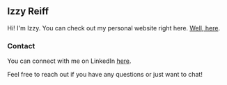 ## Izzy Reiff
Hi! I'm Izzy. You can check out my personal website right here. [Well, here](https://izzyreiff.github.io/izzyreiff/).

### Contact

You can connect with me on LinkedIn [here](https://www.linkedin.com/in/izzyreiff/).

Feel free to reach out if you have any questions or just want to chat!
